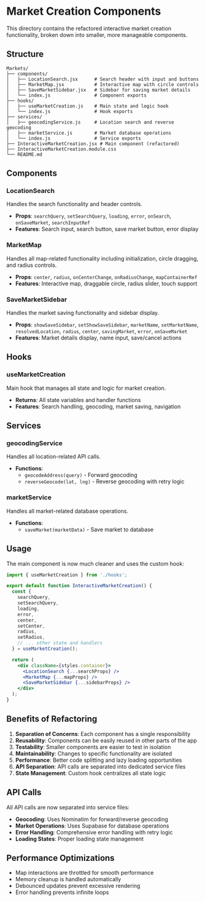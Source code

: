 # Market Creation Components

This directory contains the refactored interactive market creation functionality, broken down into smaller, more manageable components.

## Structure

```
Markets/
├── components/
│   ├── LocationSearch.jsx      # Search header with input and buttons
│   ├── MarketMap.jsx           # Interactive map with circle controls
│   ├── SaveMarketSidebar.jsx   # Sidebar for saving market details
│   └── index.js                # Component exports
├── hooks/
│   ├── useMarketCreation.js    # Main state and logic hook
│   └── index.js                # Hook exports
├── services/
│   ├── geocodingService.js     # Location search and reverse geocoding
│   ├── marketService.js        # Market database operations
│   └── index.js                # Service exports
├── InteractiveMarketCreation.jsx # Main component (refactored)
├── InteractiveMarketCreation.module.css
└── README.md
```

## Components

### LocationSearch
Handles the search functionality and header controls.
- **Props**: `searchQuery`, `setSearchQuery`, `loading`, `error`, `onSearch`, `onSaveMarket`, `searchInputRef`
- **Features**: Search input, search button, save market button, error display

### MarketMap
Handles all map-related functionality including initialization, circle dragging, and radius controls.
- **Props**: `center`, `radius`, `onCenterChange`, `onRadiusChange`, `mapContainerRef`
- **Features**: Interactive map, draggable circle, radius slider, touch support

### SaveMarketSidebar
Handles the market saving functionality and sidebar display.
- **Props**: `showSaveSidebar`, `setShowSaveSidebar`, `marketName`, `setMarketName`, `resolvedLocation`, `radius`, `center`, `savingMarket`, `error`, `onSaveMarket`
- **Features**: Market details display, name input, save/cancel actions

## Hooks

### useMarketCreation
Main hook that manages all state and logic for market creation.
- **Returns**: All state variables and handler functions
- **Features**: Search handling, geocoding, market saving, navigation

## Services

### geocodingService
Handles all location-related API calls.
- **Functions**:
  - `geocodeAddress(query)` - Forward geocoding
  - `reverseGeocode(lat, lng)` - Reverse geocoding with retry logic

### marketService
Handles all market-related database operations.
- **Functions**:
  - `saveMarket(marketData)` - Save market to database

## Usage

The main component is now much cleaner and uses the custom hook:

```jsx
import { useMarketCreation } from './hooks';

export default function InteractiveMarketCreation() {
  const {
    searchQuery,
    setSearchQuery,
    loading,
    error,
    center,
    setCenter,
    radius,
    setRadius,
    // ... other state and handlers
  } = useMarketCreation();

  return (
    <div className={styles.container}>
      <LocationSearch {...searchProps} />
      <MarketMap {...mapProps} />
      <SaveMarketSidebar {...sidebarProps} />
    </div>
  );
}
```

## Benefits of Refactoring

1. **Separation of Concerns**: Each component has a single responsibility
2. **Reusability**: Components can be easily reused in other parts of the app
3. **Testability**: Smaller components are easier to test in isolation
4. **Maintainability**: Changes to specific functionality are isolated
5. **Performance**: Better code splitting and lazy loading opportunities
6. **API Separation**: API calls are separated into dedicated service files
7. **State Management**: Custom hook centralizes all state logic

## API Calls

All API calls are now separated into service files:
- **Geocoding**: Uses Nominatim for forward/reverse geocoding
- **Market Operations**: Uses Supabase for database operations
- **Error Handling**: Comprehensive error handling with retry logic
- **Loading States**: Proper loading state management

## Performance Optimizations

- Map interactions are throttled for smooth performance
- Memory cleanup is handled automatically
- Debounced updates prevent excessive rendering
- Error handling prevents infinite loops 